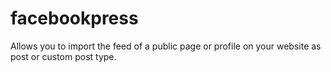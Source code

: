 # facebookpress
Allows you to import the feed of a public page or profile on your website as post or custom post type.
